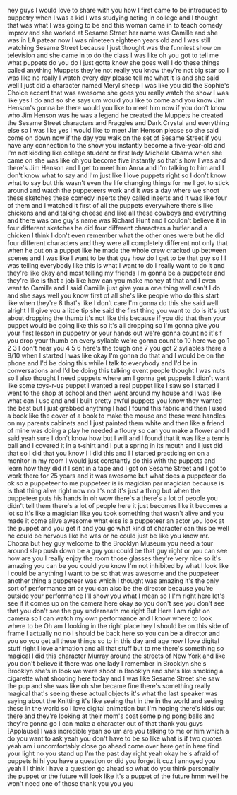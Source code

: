 
hey guys I would love to share with you
how I first came to be introduced to
puppetry when I was a kid I was studying
acting in college and I thought that was
what I was going to be and this woman
came in to teach comedy improv and she
worked at Sesame Street her name was
Camille and she was in LA patear now I
was nineteen eighteen years old and I
was still watching Sesame Street because
I just thought was the funniest show on
television and she came in to do the
class I was like oh you got to tell me
what puppets do you do I just gotta know
she goes well I do these things called
anything Muppets they&#39;re not really you
know they&#39;re not big star so I was like
no really I watch every day please tell
me what it is and she said well I just
did a character named Meryl sheep I was
like you did the Sophie&#39;s Choice accent
that was awesome she goes you really
watch the show I was like yes I do and
so she says um would you like to come
and you know Jim Henson&#39;s gonna be there
would you like to meet him now if you
don&#39;t know who Jim Henson was he was a
legend he created the Muppets he created
the Sesame Street characters and
Fraggles and Dark Crystal and everything
else so I was like yes I would like to
meet Jim Henson please
so she said come on down now if the day
you walk on the set of Sesame Street if
you have any connection to the show you
instantly become a five-year-old and I&#39;m
not kidding like college student or
first lady Michelle Obama when she came
on she was like oh you become five
instantly so that&#39;s how I was and
there&#39;s Jim Henson and I get to meet him
Anna and I&#39;m talking to him and I don&#39;t
know what to say and I&#39;m just like I
love puppets right so I don&#39;t know what
to say but this wasn&#39;t even the life
changing things for me I got to stick
around and watch the puppeteers work and
it was a day where we shoot these
sketches these comedy inserts they
called inserts and it was like four of
them and I watched it first of all the
puppets everywhere there&#39;s like chickens
and and talking cheese and like all
these cowboys and everything and there
was one guy&#39;s name was Richard Hunt and
I couldn&#39;t believe it in four different
sketches he did four different
characters a butler and a chicken I
think I don&#39;t even remember what the
other ones were but he did four
different characters and they were all
completely different not only that when
he put on a puppet like he made the
whole crew cracked up between scenes and
I was like I want to be that guy how do
I get to be that guy so I I was telling
everybody like this is what I want to do
I
really want to do it and they&#39;re like
okay and most telling my friends I&#39;m
gonna be a puppeteer and they&#39;re like is
that a job like how can you make money
at that and I even went to Camille and I
said Camille just give you a one thing
well can&#39;t I do and she says well you
know first of all she&#39;s like people who
do this start like when they&#39;re 8 that&#39;s
like I don&#39;t care I&#39;m gonna do this
she said well alright I&#39;ll give you a
little tip she said the first thing you
want to do is it&#39;s just about dropping
the thumb it&#39;s not like this because if
you did that then your puppet would be
going like this so it&#39;s all dropping so
I&#39;m gonna give you your first lesson in
puppetry or your hands out we&#39;re gonna
count no it&#39;s f you drop your thumb on
every syllable we&#39;re gonna count to 10
here we go 1 2 3 I don&#39;t hear you 4 5 6
here&#39;s the tough one 7 you got 2
syllables there a 9/10 when I started I
was like okay I&#39;m gonna do that and I
would be on the phone and I&#39;d be doing
this while I talk to everybody and I&#39;d
be in conversations and I&#39;d be doing
this
talking event people thought I was nuts
so I also thought I need puppets where
am I gonna get puppets I didn&#39;t want
like some toys-r-us puppet I wanted a
real puppet like I saw so I started I
went to the shop at school and then went
around my house and I was like what can
I use and and I built pretty awful
puppets you know they wanted the best
but I just grabbed anything I had I
found this fabric and then I used a book
like the cover of a book to make the
mouse and these were handles on my
parents cabinets and I just painted them
white and then like a friend of mine was
doing a play he needed a floury so can
you make a flower and I said yeah sure I
don&#39;t know how but I will and I found
that it was like a tennis ball and I
covered it in a t-shirt and I put a
spring in its mouth and I just did that
so I did that you know I I did this and
I I started practicing on on a monitor
in my room I would just constantly do
this with the puppets and learn how they
did it I sent in a tape and I got on
Sesame Street and I got to work there
for 25 years and it was awesome but what
does a puppeteer do ok so a puppeteer to
me puppeteer is is magician par magician
because is is that thing alive right now
no it&#39;s not it&#39;s just a thing but when
the puppeteer puts his hands in
oh wow there&#39;s a there&#39;s a lot of people
you didn&#39;t tell them there&#39;s a lot of
people here it just becomes like it
becomes a lot so it&#39;s like a magician
like you took something that wasn&#39;t
alive and you made it come alive awesome
what else is a puppeteer an actor you
look at the puppet and you get it and
you go what kind of character can this
be well he could be nervous like he was
or he could just be like you know mr.
Chopra but hey guy welcome to the
Brooklyn Museum you need a tour around
slap push down be a guy you could be
that guy right or you can see how are
you I really enjoy the room those
glasses they&#39;re very nice so it&#39;s
amazing you can be you could you know
I&#39;m not inhibited by what I look like I
could be anything I want to be so that
was awesome and the puppeteer another
thing a puppeteer was which I thought
was amazing it&#39;s the only sort of
performance art or you can also be the
director because you&#39;re outside your
performance I&#39;ll show you what I mean so
I I&#39;m right here let&#39;s see if it comes
up on the camera here okay
so you don&#39;t see you don&#39;t see that you
don&#39;t see the guy underneath me right
But Here I am right on camera so I can
watch my own performance and I know
where to look where to be Oh am I
looking in the right place hey I should
be on this side of frame I actually no
no I should be back here so you can be a
director and you so you get all these
things so to in this day and age now I
love digital stuff right I love
animation and all that stuff but to me
there&#39;s something so magical I did this
character Murray around the streets of
New York and like you don&#39;t believe it
there was one lady I remember in
Brooklyn she&#39;s Brooklyn she&#39;s in look we
were shoot in Brooklyn and she&#39;s like
smoking a cigarette what shooting here
today and I was like Sesame Street she
saw the pup and she was like oh she
became fine there&#39;s something really
magical that&#39;s seeing these actual
objects it&#39;s what the last speaker was
saying about the Knitting it&#39;s like
seeing that in the in the world and
seeing these in the world so I love
digital animation but I&#39;m hoping there&#39;s
kids out there and they&#39;re looking at
their mom&#39;s coat some ping pong balls
and they&#39;re gonna go I can make a
character out of that thank you guys
[Applause]
I was incredible yeah so um are you
talking to me or him
which a do you want to ask yeah you
don&#39;t have to be so like what is if two
quotes yeah am i uncomfortably close go
ahead come over here get in here
find your light no you stand up I&#39;m the
past day right yeah okay he&#39;s afraid of
puppets
hi hi you have a question or did you
forget it cuz I annoyed you yeah I I
think I have a question go ahead so what
do you think personally the puppet or
the future will look like it&#39;s a puppet
of the future hmm well he won&#39;t need one
of those thank you
you
you
